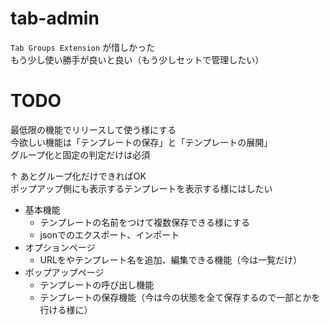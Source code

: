 # tab-admin

`Tab Groups Extension` が惜しかった  
もう少し使い勝手が良いと良い（もう少しセットで管理したい）


# TODO

最低限の機能でリリースして使う様にする  
今欲しい機能は「テンプレートの保存」と「テンプレートの展開」  
グループ化と固定の判定だけは必須  

↑ あとグループ化だけできればOK  
ポップアップ側にも表示するテンプレートを表示する様にはしたい

- 基本機能
  - テンプレートの名前をつけて複数保存できる様にする
  - jsonでのエクスポート、インポート
- オプションページ
  - URLをやテンプレート名を追加、編集できる機能（今は一覧だけ）
- ポップアップページ
  - テンプレートの呼び出し機能
  - テンプレートの保存機能（今は今の状態を全て保存するので一部とかを行ける様に）